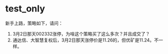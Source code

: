 # test_only

新手上路，策略如下，请问：
1. 3月2日那天002332涨停，为啥这个策略买了这么多次？并且成交了？
2. 通达信、大智慧复权后，3月2日那天涨停价是11.26的，但优矿是11.24。不一样。